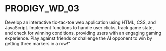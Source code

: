 # PRODIGY_WD_03
Develop an interactive tic-tac-toe web application using HTML, CSS, and JavaScript. Implement functions to handle user clicks, track game state, and check for winning conditions, providing users with an engaging gaming experience. Play against friends or challenge the AI opponent to win by getting three markers in a row!"
